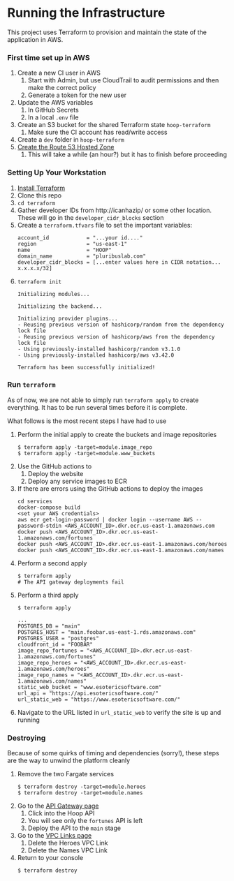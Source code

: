 # Running the Infrastructure

This project uses Terraform to provision and maintain the state of the application in AWS.

### First time set up in AWS

1. Create a new CI user in AWS
    1. Start with Admin, but use CloudTrail to audit permissions and then make the correct policy
    1. Generate a token for the new user
1. Update the AWS variables
    1. In GitHub Secrets
    1. In a local `.env` file
1. Create an S3 bucket for the shared Terraform state `hoop-terraform`
    1. Make sure the CI account has read/write access
1. Create a `dev` folder in `hoop-terraform`
1. [Create the Route 53 Hosted Zone](https://github.com/JeffreyMFarley/hoop/wiki/Route53)
    1. This will take a while (an hour?) but it has to finish before proceeding

### Setting Up Your Workstation

1. [Install Terraform](https://learn.hashicorp.com/tutorials/terraform/install-cli?in=terraform/certification-associate-tutorials#install-terraform)
1. Clone this repo
1. `cd terraform`
1. Gather developer IDs from http://icanhazip/ or some other location.  These will go in the `developer_cidr_blocks` section
1. Create a `terraform.tfvars` file to set the important variables:
    ```
    account_id            = "...your id...."
    region                = "us-east-1"
    name                  = "HOOP"
    domain_name           = "pluribuslab.com"
    developer_cidr_blocks = [...enter values here in CIDR notation... x.x.x.x/32]
    ```
1. `terraform init`
    ```
    Initializing modules...

    Initializing the backend...

    Initializing provider plugins...
    - Reusing previous version of hashicorp/random from the dependency lock file
    - Reusing previous version of hashicorp/aws from the dependency lock file
    - Using previously-installed hashicorp/random v3.1.0
    - Using previously-installed hashicorp/aws v3.42.0

    Terraform has been successfully initialized!
    ```

### Run `terraform`

As of now, we are not able to simply run `terraform apply` to create everything.
It has to be run several times before it is complete.

What follows is the most recent steps I have had to use

1. Perform the initial apply to create the buckets and image repositories
    ```
    $ terraform apply -target=module.image_repo
    $ terraform apply -target=module.www_buckets
    ```
1.  Use the GitHub actions to
    1. Deploy the website
    1. Deploy any service images to ECR
1. If there are errors using the GitHub actions to deploy the images
    ```
    cd services
    docker-compose build
    <set your AWS credentials>
    aws ecr get-login-password | docker login --username AWS --password-stdin <AWS_ACCOUNT_ID>.dkr.ecr.us-east-1.amazonaws.com
    docker push <AWS_ACCOUNT_ID>.dkr.ecr.us-east-1.amazonaws.com/fortunes
    docker push <AWS_ACCOUNT_ID>.dkr.ecr.us-east-1.amazonaws.com/heroes
    docker push <AWS_ACCOUNT_ID>.dkr.ecr.us-east-1.amazonaws.com/names
    ```
1. Perform a second apply
    ```
    $ terraform apply
    # The API gateway deployments fail
    ```
1. Perform a third apply
    ```
    $ terraform apply

    ...
    POSTGRES_DB = "main"
    POSTGRES_HOST = "main.foobar.us-east-1.rds.amazonaws.com"
    POSTGRES_USER = "postgres"
    cloudfront_id = "FOOBAR"
    image_repo_fortunes = "<AWS_ACCOUNT_ID>.dkr.ecr.us-east-1.amazonaws.com/fortunes"
    image_repo_heroes = "<AWS_ACCOUNT_ID>.dkr.ecr.us-east-1.amazonaws.com/heroes"
    image_repo_names = "<AWS_ACCOUNT_ID>.dkr.ecr.us-east-1.amazonaws.com/names"
    static_web_bucket = "www.esotericsoftware.com"
    url_api = "https://api.esotericsoftware.com/"
    url_static_web = "https://www.esotericsoftware.com/"    
    ```
1. Navigate to the URL listed in `url_static_web` to verify the site is up and running

### Destroying

Because of some quirks of timing and dependencies (sorry!), these steps are the way to unwind the platform cleanly

1. Remove the two Fargate services
    ```
    $ terraform destroy -target=module.heroes
    $ terraform destroy -target=module.names
    ```
1. Go to the [API Gateway page](https://console.aws.amazon.com/apigateway/main/apis?region=us-east-1)
    1. Click into the Hoop API
    2. You will see only the `fortunes` API is left
    3. Deploy the API to the `main` stage
1. Go to the [VPC Links page](https://console.aws.amazon.com/apigateway/main/vpc-links/list?region=us-east-1)
    1. Delete the Heroes VPC Link
    2. Delete the Names VPC Link
1. Return to your console
    ```
    $ terraform destroy
    ```
